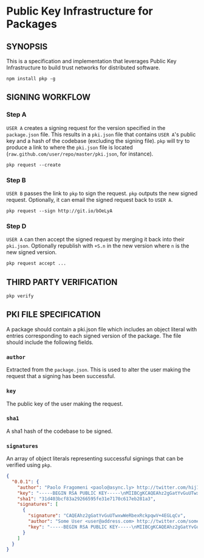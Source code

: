 # Public Key Infrastructure for Packages

## SYNOPSIS
This is a specification and implementation that leverages Public Key 
Infrastructure to build  trust networks for distributed software.

```
npm install pkp -g
```

## SIGNING WORKFLOW

### Step A
`USER A` creates a signing request for the version specified in the
`package.json` file. This results in a `pki.json` file that contains 
`USER A`'s public key and a hash of the codebase (excluding the signing 
file). `pkp` will try to produce a link to where the `pki.json` file is
located (`raw.github.com/user/repo/master/pki.json`, for instance).

```
pkp request --create
```

### Step B
`USER B` passes the link to `pkp` to sign the request. `pkp` outputs
the new signed request. Optionally, it can email the signed request
back to `USER A`.

```
pkp request --sign http://git.io/bOeLyA
```

### Step D
`USER A` can then accept the signed request by merging it back into
their `pki.json`. Optionally republish with `+S.n` in the new version 
where `n` is the new signed version.

```
pkp request accept ...
```

## THIRD PARTY VERIFICATION

```
pkp verify
```

## PKI FILE SPECIFICATION
A package should contain a pki.json file which includes an object literal
with entries corresponding to each signed version of the package. The file 
should include the following fields.

### `author`
Extracted from the `package.json`. This is used to alter the user making
the request that a signing has been successful.

### `key`
The public key of the user making the request.

### `sha1`
A sha1 hash of the codebase to be signed.

### `signatures`
An array of object literals representing successful signings that can
be verified using `pkp`.

```json
{
  "0.0.1": {
    "author": "Paolo Fragomeni <paolo@async.ly> http://twitter.com/hij1nx",
    "key": "-----BEGIN RSA PUBLIC KEY-----\nMIIBCgKCAQEAhz2gGatYvGuUTwxwWeRbexRckpqwV+4EGLqCvlyI62gbVc4iTbAm47pMRdTn\nqFX9TxoVPE3P/p5Md9xH55YVBO/WgIXdpjT3gOmLr3wUsdjn5Hx8ytM/EAOV/WenOmrBB/oP\nW+yg2lbRfkMlTlc59wO9ISp0fCLIX88iixiQrLMhsAzrV0xwRMOsqQCcIPhZESuX1qJ49eSg\nXY7n5BRtADOoFeaLPNeLu5rUHJbeA4Goj85yFxwLrmKJu0CHH+J5ONAnSDTznYeXLGLuiYty\nyh4jO7xwOjyGO68nzo2/F/KYOfyChlY0mPJMpMo91qaQt3aCm6qxcRFcujyjAT68aQIDAQAB\n-----END RSA PUBLIC KEY-----\n\n",
    "sha1": "31d403bcf83a29266595fe31e7170c617eb281a3",
    "signatures": [
      {
        "signature": "CAQEAhz2gGatYvGuUTwxwWeRbexRckpqwV+4EGLqCv",
        "author": "Some User <user@address.com> http://twitter.com/someuser",
        "key": "-----BEGIN RSA PUBLIC KEY-----\nMIIBCgKCAQEAhz2gGatYvGuUTwxwWeRbexRckpqwV+4EGLqCvlyI62gbVc4iTbAm47pMRdTn\nqFX9TxoVPE3P/p5Md9xH55YVBO/WgIXdpjT3gOmLr3wUsdjn5Hx8ytM/EAOV/WenOmrBB/oP\nW+yg2lbRfkMlTlc59wO9ISp0fCLIX88iixiQrLMhsAzrV0xwRMOsqQCcIPhZESuX1qJ49eSg\nXY7n5BRtADOoFeaLPNeLu5rUHJbeA4Goj85yFxwLrmKJu0CHH+J5ONAnSDTznYeXLGLuiYty\nyh4jO7xwOjyGO68nzo2/F/KYOfyChlY0mPJMpMo91qaQt3aCm6qxcRFcujyjAT68aQIDAQAB\n-----END RSA PUBLIC KEY-----\n\n"
      }
    ]
  }
}
```
